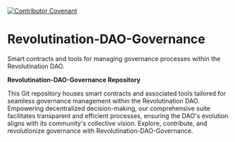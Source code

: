 [![Contributor Covenant](https://img.shields.io/badge/Contributor%20Covenant-2.1-4baaaa.svg)](code_of_conduct.md)

# Revolutination-DAO-Governance
Smart contracts and tools for managing governance processes within the Revolutination DAO.

**Revolutination-DAO-Governance Repository**

This Git repository houses smart contracts and associated tools tailored for seamless governance management within the Revolutination DAO. Empowering decentralized decision-making, our comprehensive suite facilitates transparent and efficient processes, ensuring the DAO's evolution aligns with its community's collective vision. Explore, contribute, and revolutionize governance with Revolutination-DAO-Governance.
